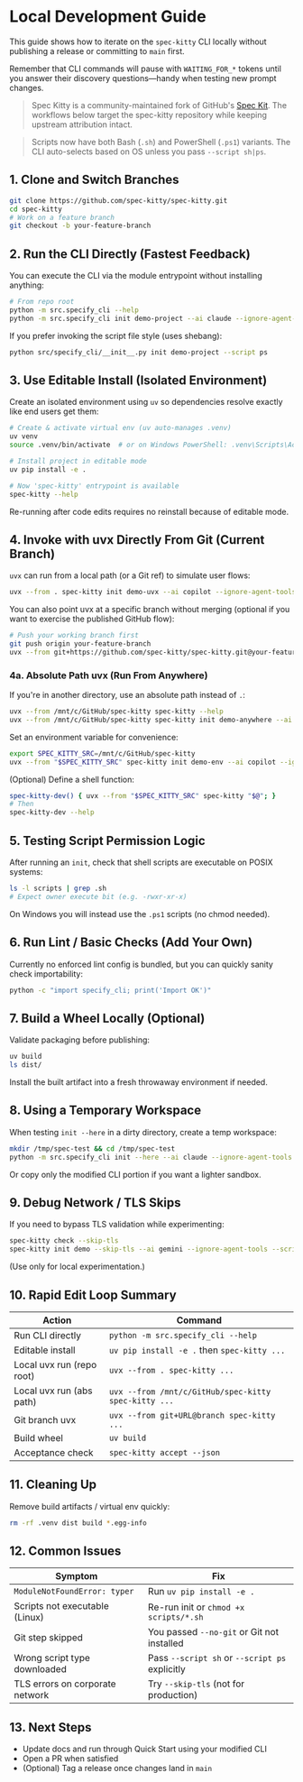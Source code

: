 # Local Development Guide

This guide shows how to iterate on the `spec-kitty` CLI locally without publishing a release or committing to `main` first.

Remember that CLI commands will pause with `WAITING_FOR_*` tokens until you answer their discovery questions—handy when testing new prompt changes.

> Spec Kitty is a community-maintained fork of GitHub's [Spec Kit](https://github.com/github/spec-kit). The workflows below target the spec-kitty repository while keeping upstream attribution intact.

> Scripts now have both Bash (`.sh`) and PowerShell (`.ps1`) variants. The CLI auto-selects based on OS unless you pass `--script sh|ps`.

## 1. Clone and Switch Branches

```bash
git clone https://github.com/spec-kitty/spec-kitty.git
cd spec-kitty
# Work on a feature branch
git checkout -b your-feature-branch
```

## 2. Run the CLI Directly (Fastest Feedback)

You can execute the CLI via the module entrypoint without installing anything:

```bash
# From repo root
python -m src.specify_cli --help
python -m src.specify_cli init demo-project --ai claude --ignore-agent-tools --script sh
```

If you prefer invoking the script file style (uses shebang):

```bash
python src/specify_cli/__init__.py init demo-project --script ps
```

## 3. Use Editable Install (Isolated Environment)

Create an isolated environment using `uv` so dependencies resolve exactly like end users get them:

```bash
# Create & activate virtual env (uv auto-manages .venv)
uv venv
source .venv/bin/activate  # or on Windows PowerShell: .venv\Scripts\Activate.ps1

# Install project in editable mode
uv pip install -e .

# Now 'spec-kitty' entrypoint is available
spec-kitty --help
```

Re-running after code edits requires no reinstall because of editable mode.

## 4. Invoke with uvx Directly From Git (Current Branch)

`uvx` can run from a local path (or a Git ref) to simulate user flows:

```bash
uvx --from . spec-kitty init demo-uvx --ai copilot --ignore-agent-tools --script sh
```

You can also point uvx at a specific branch without merging (optional if you want to exercise the published GitHub flow):

```bash
# Push your working branch first
git push origin your-feature-branch
uvx --from git+https://github.com/spec-kitty/spec-kitty.git@your-feature-branch spec-kitty init demo-branch-test --script ps
```

### 4a. Absolute Path uvx (Run From Anywhere)

If you're in another directory, use an absolute path instead of `.`:

```bash
uvx --from /mnt/c/GitHub/spec-kitty spec-kitty --help
uvx --from /mnt/c/GitHub/spec-kitty spec-kitty init demo-anywhere --ai copilot --ignore-agent-tools --script sh
```

Set an environment variable for convenience:
```bash
export SPEC_KITTY_SRC=/mnt/c/GitHub/spec-kitty
uvx --from "$SPEC_KITTY_SRC" spec-kitty init demo-env --ai copilot --ignore-agent-tools --script ps
```

(Optional) Define a shell function:
```bash
spec-kitty-dev() { uvx --from "$SPEC_KITTY_SRC" spec-kitty "$@"; }
# Then
spec-kitty-dev --help
```

## 5. Testing Script Permission Logic

After running an `init`, check that shell scripts are executable on POSIX systems:

```bash
ls -l scripts | grep .sh
# Expect owner execute bit (e.g. -rwxr-xr-x)
```
On Windows you will instead use the `.ps1` scripts (no chmod needed).

## 6. Run Lint / Basic Checks (Add Your Own)

Currently no enforced lint config is bundled, but you can quickly sanity check importability:
```bash
python -c "import specify_cli; print('Import OK')"
```

## 7. Build a Wheel Locally (Optional)

Validate packaging before publishing:

```bash
uv build
ls dist/
```
Install the built artifact into a fresh throwaway environment if needed.

## 8. Using a Temporary Workspace

When testing `init --here` in a dirty directory, create a temp workspace:

```bash
mkdir /tmp/spec-test && cd /tmp/spec-test
python -m src.specify_cli init --here --ai claude --ignore-agent-tools --script sh  # if repo copied here
```
Or copy only the modified CLI portion if you want a lighter sandbox.

## 9. Debug Network / TLS Skips

If you need to bypass TLS validation while experimenting:

```bash
spec-kitty check --skip-tls
spec-kitty init demo --skip-tls --ai gemini --ignore-agent-tools --script ps
```
(Use only for local experimentation.)

## 10. Rapid Edit Loop Summary

| Action | Command |
|--------|---------|
| Run CLI directly | `python -m src.specify_cli --help` |
| Editable install | `uv pip install -e .` then `spec-kitty ...` |
| Local uvx run (repo root) | `uvx --from . spec-kitty ...` |
| Local uvx run (abs path) | `uvx --from /mnt/c/GitHub/spec-kitty spec-kitty ...` |
| Git branch uvx | `uvx --from git+URL@branch spec-kitty ...` |
| Build wheel | `uv build` |
| Acceptance check | `spec-kitty accept --json` |

## 11. Cleaning Up

Remove build artifacts / virtual env quickly:
```bash
rm -rf .venv dist build *.egg-info
```

## 12. Common Issues

| Symptom | Fix |
|---------|-----|
| `ModuleNotFoundError: typer` | Run `uv pip install -e .` |
| Scripts not executable (Linux) | Re-run init or `chmod +x scripts/*.sh` |
| Git step skipped | You passed `--no-git` or Git not installed |
| Wrong script type downloaded | Pass `--script sh` or `--script ps` explicitly |
| TLS errors on corporate network | Try `--skip-tls` (not for production) |

## 13. Next Steps

- Update docs and run through Quick Start using your modified CLI
- Open a PR when satisfied
- (Optional) Tag a release once changes land in `main`
